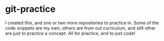 # git-practice
I created this, and one or two more repositories to practice in. Some of the code snippets are my own, others are from out curriculum, and still other are just to practice a concept. All for practice, and to just code!
